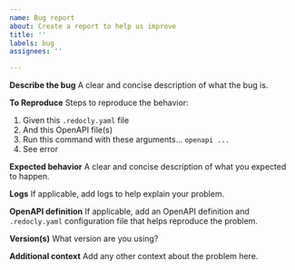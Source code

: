 ```yaml
---
name: Bug report
about: Create a report to help us improve
title: ''
labels: bug
assignees: ''

---
```


**Describe the bug**
A clear and concise description of what the bug is.

**To Reproduce**
Steps to reproduce the behavior:
1. Given this `.redocly.yaml` file
2. And this OpenAPI file(s)
3. Run this command with these arguments... `openapi ...`
4. See error

**Expected behavior**
A clear and concise description of what you expected to happen.

**Logs**
If applicable, add logs to help explain your problem.

**OpenAPI definition**
If applicable, add an OpenAPI definition and `.redocly.yaml` configuration file that helps reproduce the problem.

**Version(s)**
What version are you using?

**Additional context**
Add any other context about the problem here.
